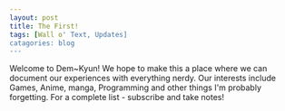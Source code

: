 ```yaml
---
layout: post
title: The First!
tags: [Wall o' Text, Updates]
catagories: blog
---
```

Welcome to Dem~Kyun! We hope to make this a place where we can document our experiences with everything nerdy. 
Our interests include Games, Anime, manga, Programming and other things I'm probably forgetting. For a complete list - subscribe and take notes!
